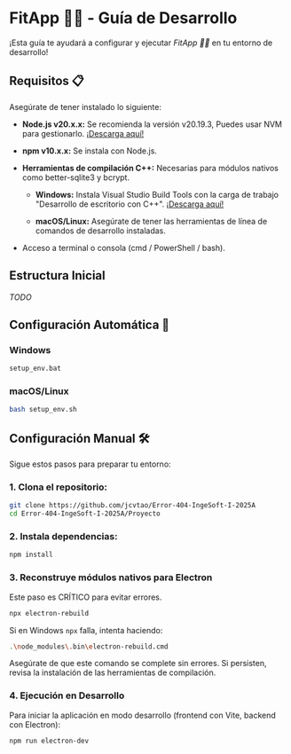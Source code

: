 # FitApp 🥬🌽 - Guía de Desarrollo

¡Esta guía te ayudará a configurar y ejecutar *FitApp 🥬🌽* en tu entorno de desarrollo!


## Requisitos 📋

Asegúrate de tener instalado lo siguiente:

- **Node.js v20.x.x:** Se recomienda la versión v20.19.3, Puedes usar NVM para gestionarlo. [¡Descarga aquí!](https://nodejs.org/en/download/current)

- **npm v10.x.x:** Se instala con Node.js.

- **Herramientas de compilación C++:** Necesarias para módulos nativos como better-sqlite3 y bcrypt.

    - **Windows:** Instala Visual Studio Build Tools con la carga de trabajo "Desarrollo de escritorio con C++". [¡Descarga aquí!](https://visualstudio.microsoft.com/es/visual-cpp-build-tools/)

    - **macOS/Linux:** Asegúrate de tener las herramientas de línea de comandos de desarrollo instaladas.

- Acceso a terminal o consola (cmd / PowerShell / bash).


## Estructura Inicial

*TODO*


## Configuración Automática 🚀

### Windows

```bash
setup_env.bat
```

### macOS/Linux

```bash
bash setup_env.sh
```

## Configuración Manual 🛠️

Sigue estos pasos para preparar tu entorno:

### 1. Clona el repositorio:

```bash
git clone https://github.com/jcvtao/Error-404-IngeSoft-I-2025A
cd Error-404-IngeSoft-I-2025A/Proyecto
```

### 2. Instala dependencias:

```bash
npm install
```

### 3. Reconstruye módulos nativos para Electron
Este paso es CRÍTICO para evitar errores.

```bash
npx electron-rebuild
```

Si en Windows `npx` falla, intenta haciendo:
```bash
.\node_modules\.bin\electron-rebuild.cmd
```

Asegúrate de que este comando se complete sin errores. Si persisten, revisa la instalación de las herramientas de compilación.

### 4. Ejecución en Desarrollo

Para iniciar la aplicación en modo desarrollo (frontend con Vite, backend con Electron):

```bash
npm run electron-dev
```